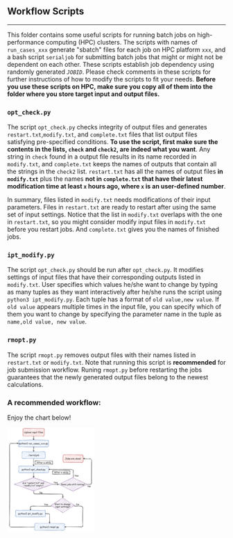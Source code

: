 ## Workflow Scripts
---
This folder contains some useful scripts for running batch jobs on high-performance computing (HPC) clusters. The scripts with names of `run_cases_xxx` generate "sbatch" files for each job on HPC platform `xxx`, and a bash script `serialjob` for submitting batch jobs that might or might not be dependent on each other. These scripts establish job dependency using randomly generated *`JOBID`*. Please check comments in these scripts for further instructions of how to modify the scripts to fit your needs. **Before you use these scripts on HPC, make sure you copy all of them into the folder where you store target input and output files.**

### `opt_check.py`
The script `opt_check.py` checks integrity of output files and generates `restart.txt`,`modify.txt`, and `complete.txt` files that list output files satisfying pre-specified conditions. **To use the script, first make sure the contents in the lists, `check` and `check2`, are indeed what you want**. Any string in `check` found in a output file results in its name recorded in `modify.txt`, and `complete.txt` keeps the names of outputs that contain all the strings in the `check2` list. `restart.txt` has all the names of output files **in `modify.txt`** plus the names **not in `complete.txt` that have their latest modification time at least `x` hours ago, where `x` is an user-defined number**.

In summary, files listed in `modify.txt` needs modifications of their input parameters. Files in `restart.txt` are ready to restart after using the same set of input settings. Notice that the list in `modify.txt` overlaps with the one in `restart.txt`, so you might consider modify input files in `modify.txt` before you restart jobs. And `complete.txt` gives you the names of finished jobs.

### `ipt_modify.py`
The script `opt_check.py` should be run after `opt_check.py`. It modifies settings of input files that have their corresponding outputs listed in `modify.txt`. User specifies which values he/she want to change by typing as many tuples as they want interactively after he/she runs the script using `python3 ipt_modify.py`. Each tuple has a format of `old value,new value`. If `old value` appears multiple times in the input file, you can specify which of them you want to change by specifying the parameter name in the tuple as `name,old value, new value`.

### `rmopt.py`
The script `rmopt.py` removes output files with their names listed in `restart.txt` or `modify.txt`. Note that running this script is **recommended** for job submission workflow. Runing `rmopt.py` before restarting the jobs guarantees that the newly generated output files belong to the newest calculations.

### A recommended workflow:
Enjoy the chart below!

<img src="workflow.png" alt="workflow" style="width:200px;"/>
